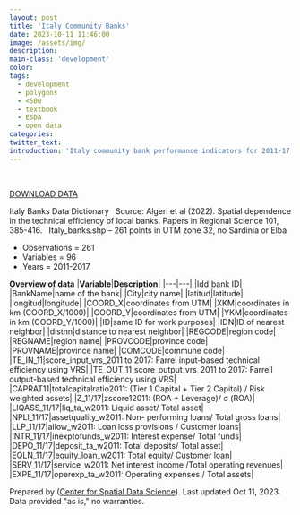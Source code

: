 ```yaml
---
layout: post
title: 'Italy Community Banks'
date: 2023-10-11 11:46:00
image: /assets/img/
description:
main-class: 'development'
color:
tags:
  - development
  - polygons
  - <500
  - textbook
  - ESDA
  - open data
categories:
twitter_text:
introduction: 'Italy community bank performance indicators for 2011-17'
---
```

<div id="root" data-geojson="../data/italy_banks.geojson"></div>

<br>

[DOWNLOAD DATA](../data/italy_banks.zip)

Italy Banks Data Dictionary
 
Source: Algeri et al (2022). Spatial dependence in the technical efficiency of local banks. Papers in Regional Science 101, 385-416.
 
Italy_banks.shp – 261 points in UTM zone 32, no Sardinia or Elba
 
- Observations = 261
- Variables = 96
- Years = 2011-2017

**Overview of data**
|**Variable**|**Description**|
|---|---|
|Idd|bank ID|
|BankName|name of the bank|
|City|city name|
|latitud|latitude|
|longitud|longitude|
|COORD_X|coordinates from UTM|
|XKM|coordinates in km (COORD_X/1000)|
|COORD_Y|coordinates from UTM|
|YKM|coordinates in km (COORD_Y/1000)|
|ID|same ID for work purposes|
|IDN|ID of nearest neighbor|
|distnn|distance to nearest neighbor|
|REGCODE|region code|
|REGNAME|region name|
|PROVCODE|province code|
|PROVNAME|province name|
|COMCODE|commune code|
|TE_IN_11|score_input_vrs_2011 to 2017: Farrel input-based technical efficiency using VRS|
|TE_OUT_11|score_output_vrs_2011 to 2017: Farrell output-based technical efficiency using VRS|
|CAPRAT11|totalcapitalratio2011: (Tier 1 Capital + Tier 2 Capital) / Risk weighted assets|
|Z_11/17|zscore12011: (ROA + Leverage)/ σ (ROA)|
|LIQASS_11/17|liq_ta_w2011: Liquid asset/ Total asset|
|NPLl_11/17|assetquality_w2011: Non- performing loans/ Total gross loans|
|LLP_11/17|allow_w2011: Loan loss provisions / Customer loans|
|INTR_11/17|inexptofunds_w2011: Interest expense/ Total funds|
|DEPO_11/17|deposit_ta_w2011: Total deposits/ Total asset|
|EQLN_11/17|equity_loan_w2011: Total equity/ Customer loan|
|SERV_11/17|service_w2011: Net interest income /Total operating revenues|
|EXPE_11/17|operexp_ta_w2011: Operating expenses / Total assets|

Prepared by ([Center for Spatial Data Science](https://spatial.uchicago.edu/)). Last updated Oct 11, 2023. Data provided "as is," no warranties.
